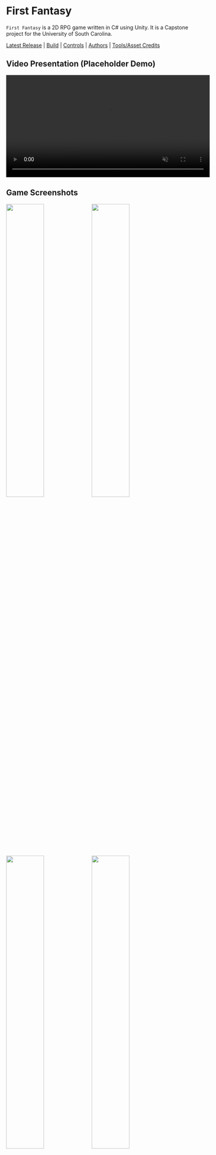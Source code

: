 # First Fantasy
`First Fantasy` is a 2D RPG game written in C# using Unity. It is a Capstone project for the University of South Carolina.

[Latest Release](#download) | [Build](#build) | [Controls](#controls) | [Authors](#authors-alphabetical-order) | [Tools/Asset Credits](#toolsasset-credits)

## Video Presentation (Placeholder Demo)

<video src="https://user-images.githubusercontent.com/70303464/233506531-c91acb32-c0cb-4163-9f0f-1a858bbdda02.mp4" controls="controls" muted="muted" class="d-block rounded-bottom-2 width-fit" style="max-height:640px;" width="550"></video>

## Game Screenshots
<img src="https://user-images.githubusercontent.com/77369228/233471780-80ff2e4f-8248-432e-b1fb-7f0e17c8a541.PNG" width="45%">
<img src="https://user-images.githubusercontent.com/77369228/233471788-31c457c4-67a6-4bbf-a2b0-35431cae608c.PNG" width="45%">
<img src="https://user-images.githubusercontent.com/77369228/233471797-17d9462b-35f7-4e42-b93f-af3cc2cb2d66.PNG" width="45%">
<img src="https://user-images.githubusercontent.com/77369228/233471809-754b2afb-ed4f-4360-80ca-bfca614a5784.PNG" width="45%">

Explore a fantasy world filled with encounters of various creatures and monsters! Manage your health and coin well, and you'll become a powerful warrior. Load up on plenty of weapons, armor, and potions to keep the adventure going!

## Download
You can download the game from the [releases page](http://github.com/SCCapstone/Freestyle/releases).
Run the installer and launch the game either from the desktop shortcut or from the install location.

## Build
To build the game, you will need to have Unity installed. You can download it [here](https://unity3d.com/get-unity/download). Once you have Unity installed, open the project in Unity and click the `Build` button in the top menu bar. You can then select the platform you want to build for and the location to build to.

## Controls
* `WASD` - Movement
* `E` - Inventory
* `ESC` - Pause Menu
* `Left Click` - Interact

Inventory controls:

![Inventory](https://user-images.githubusercontent.com/70303464/233501560-dd4f467f-315c-4c47-90bb-ec1aa79dd84e.png)

* `Drag Click` - Move item
* `Right Click` - Use/Equip item
* `Hover` over item - Show item description

## Authors (Alphabetical Order)
* [**Ethan Brittain**](http://github.com/ekbritt99)
* [**Christian Rios**](http://github.com/ChristianRios1)
* [**JJ Tupacz**](http://github.com/j-bis)
* [**Parker Wood**](http://github.com/cdrez)

## Tools/Asset Credits
* [Unity](https://unity3d.com/)
